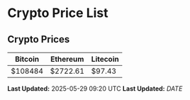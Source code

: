 # Crypto Price List

## Crypto Prices
| Bitcoin | Ethereum | Litecoin |
| ------- | -------- | -------- |
| $108484 | $2722.61 | $97.43 |
**Last Updated:** 2025-05-29 09:20 UTC
**Last Updated:** $DATE$
